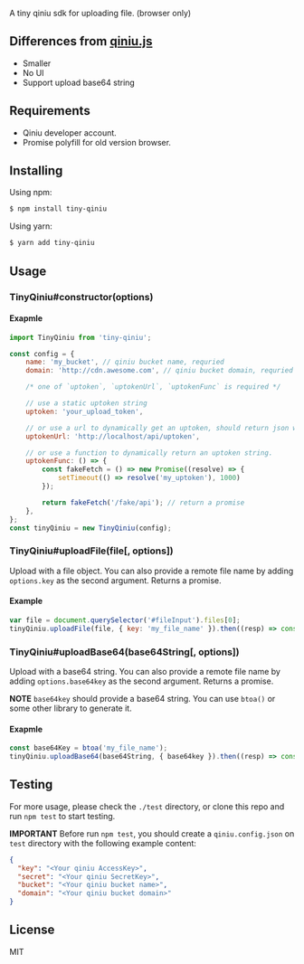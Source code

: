A tiny qiniu sdk for uploading file. (browser only)

## Differences from [qiniu.js](https://github.com/iwillwen/qiniu.js)

- Smaller
- No UI
- Support upload base64 string

## Requirements

- Qiniu developer account.
- Promise polyfill for old version browser.

## Installing

Using npm:

```bash
$ npm install tiny-qiniu
```

Using yarn:

```bash
$ yarn add tiny-qiniu
```

## Usage

### TinyQiniu#constructor(options)

#### Exapmle

```js
import TinyQiniu from 'tiny-qiniu';

const config = {
    name: 'my_bucket', // qiniu bucket name, requried
    domain: 'http://cdn.awesome.com', // qiniu bucket domain, requried

    /* one of `uptoken`, `uptokenUrl`, `uptokenFunc` is required */

    // use a static uptoken string
    uptoken: 'your_upload_token',

    // or use a url to dynamically get an uptoken, should return json with `{ uptoken: 'uptoken_from_server' }`
    uptokenUrl: 'http://localhost/api/uptoken',

    // or use a function to dynamically return an uptoken string.
    uptokenFunc: () => {
        const fakeFetch = () => new Promise((resolve) => {
            setTimeout(() => resolve('my_uptoken'), 1000)
        });

        return fakeFetch('/fake/api'); // return a promise
    },
};
const tinyQiniu = new TinyQiniu(config);
```

### TinyQiniu#uploadFile(file[, options])

Upload with a file object. You can also provide a remote file name by adding `options.key` as the second argument. Returns a promise.

#### Example

```js
var file = document.querySelector('#fileInput').files[0];
tinyQiniu.uploadFile(file, { key: 'my_file_name' }).then((resp) => console.log(resp.url));
```

### TinyQiniu#uploadBase64(base64String[, options])

Upload with a base64 string. You can also provide a remote file name by adding `options.base64key` as the second argument. Returns a promise.

**NOTE** `base64key` should provide a base64 string. You can use `btoa()` or some other library to generate it.

#### Exapmle

```js
const base64Key = btoa('my_file_name');
tinyQiniu.uploadBase64(base64String, { base64key }).then((resp) => console.log(resp.url));
```

## Testing

For more usage, please check the `./test` directory, or clone this repo and run `npm test` to start testing.

**IMPORTANT** Before run `npm test`, you should create a `qiniu.config.json` on `test` directory with the following example content:

```json
{
  "key": "<Your qiniu AccessKey>",
  "secret": "<Your qiniu SecretKey>",
  "bucket": "<Your qiniu bucket name>",
  "domain": "<Your qiniu bucket domain>"
}
```

## License

MIT
